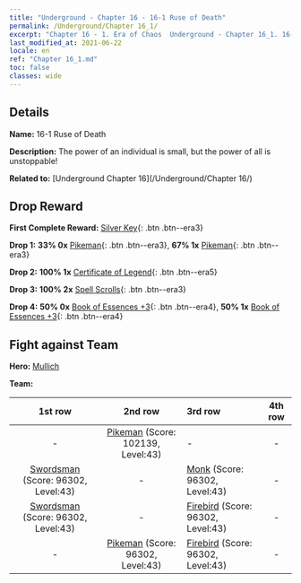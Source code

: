 ```yaml
---
title: "Underground - Chapter 16 - 16-1 Ruse of Death"
permalink: /Underground/Chapter 16_1/
excerpt: "Chapter 16 - 1. Era of Chaos  Underground - Chapter 16_1. 16-1 Ruse of Death"
last_modified_at: 2021-06-22
locale: en
ref: "Chapter 16_1.md"
toc: false
classes: wide
---
```


## Details

 **Name:** 16-1 Ruse of Death

 **Description:** The power of an individual is small, but the power of all is unstoppable!

 **Related to:** [Underground Chapter 16](/Underground/Chapter 16/)

## Drop Reward

 **First Complete Reward:** [Silver Key](/Items/con_693/){: .btn .btn--era3}

 **Drop 1:** **33% 0x** [Pikeman](/Items/unt_190/){: .btn .btn--era3}, **67% 1x** [Pikeman](/Items/unt_190/){: .btn .btn--era3}

 **Drop 2:** **100% 1x** [Certificate of Legend](/Items/mat_67/){: .btn .btn--era5}

 **Drop 3:** **100% 2x** [Spell Scrolls](/Items/con_694/){: .btn .btn--era3}

 **Drop 4:** **50% 0x** [Book of Essences +3](/Items/mat_60/){: .btn .btn--era4}, **50% 1x** [Book of Essences +3](/Items/mat_60/){: .btn .btn--era4}


## Fight against Team
 **Hero:** [Mullich](/heroes/Mullich/)

 **Team:**


  | 1st row | 2nd row | 3rd row | 4th row |
  |:----:|:----:|:----|:----:|
  | - | [Pikeman](/units/Pikeman/) (Score: 102139, Level:43)  | - | - |
  | [Swordsman](/units/Swordsman/) (Score: 96302, Level:43)  | - | [Monk](/units/Monk/) (Score: 96302, Level:43)  | - |
  | [Swordsman](/units/Swordsman/) (Score: 96302, Level:43)  | - | [Firebird](/units/Firebird/) (Score: 96302, Level:43)  | - |
  | - | [Pikeman](/units/Pikeman/) (Score: 96302, Level:43)  | [Firebird](/units/Firebird/) (Score: 96302, Level:43)  | - |


